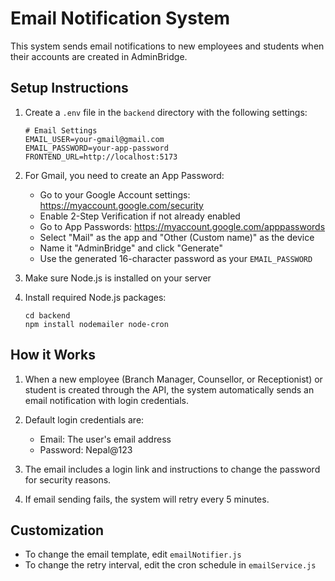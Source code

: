 # Email Notification System

This system sends email notifications to new employees and students when their accounts are created in AdminBridge.

## Setup Instructions

1. Create a `.env` file in the `backend` directory with the following settings:
   ```
   # Email Settings
   EMAIL_USER=your-gmail@gmail.com
   EMAIL_PASSWORD=your-app-password
   FRONTEND_URL=http://localhost:5173
   ```

2. For Gmail, you need to create an App Password:
   - Go to your Google Account settings: https://myaccount.google.com/security
   - Enable 2-Step Verification if not already enabled
   - Go to App Passwords: https://myaccount.google.com/apppasswords
   - Select "Mail" as the app and "Other (Custom name)" as the device
   - Name it "AdminBridge" and click "Generate"
   - Use the generated 16-character password as your `EMAIL_PASSWORD`

3. Make sure Node.js is installed on your server

4. Install required Node.js packages:
   ```
   cd backend
   npm install nodemailer node-cron
   ```

## How it Works

1. When a new employee (Branch Manager, Counsellor, or Receptionist) or student is created through the API, the system automatically sends an email notification with login credentials.

2. Default login credentials are:
   - Email: The user's email address
   - Password: Nepal@123

3. The email includes a login link and instructions to change the password for security reasons.

4. If email sending fails, the system will retry every 5 minutes.

## Customization

- To change the email template, edit `emailNotifier.js`
- To change the retry interval, edit the cron schedule in `emailService.js` 